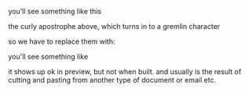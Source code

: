 <!--UNDER REVISION-->
you’ll see something like this

the curly apostrophe above, which turns in to a gremlin character

so we have to replace them with:

you'll see something like

it shows up ok in preview, but not when built. and usually is the result of cutting and pasting from another type of document or email etc.

